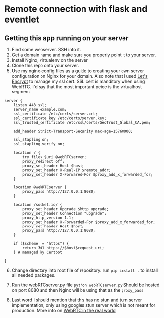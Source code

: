 # Remote connection with flask and eventlet

## Getting this app running on your server

1. Find some webserver. SSH into it.
2. Get a domain name and make sure you properly point it to your server.
3. Install Nginx, virtualenv on the server
4. Clone this repo onto your server. 
5. Use my nginx-config files as a guide to creating your own server configuration on Nginx for your domain. Also note that I used [Let's Encrypt](https://letsencrypt.org/) to manage my ssl cert. SSL cert is manditory when using WebRTC. 
I'd say that the most important peice is the virtualhost segment
```
server {
    listen 443 ssl;
    server_name example.com;
    ssl_certificate /etc/certs/server.crt;
    ssl_certificate_key /etc/certs/server.key;
    ssl_trusted_certificate /etc/ssl/certs/GeoTrust_Global_CA.pem;
    
    add_header Strict-Transport-Security max-age=15768000;
    
    ssl_stapling on;
    ssl_stapling_verify on;
    
    location / {
        try_files $uri @webRTCserver;
        proxy_redirect off;
        proxy_set_header Host $host;
        proxy_set_header X-Real-IP $remote_addr;
        proxy_set_header X-Forwared-For $proxy_add_x_forwarded_for;
    }
    
    location @webRTCserver {
        proxy_pass http://127.0.0.1:8080;
    }
    
    location /socket.io/ {
        proxy_set_header Upgrade $http_upgrade;
        proxy_set_header Connection "upgrade";
        proxy_http_version 1.1;
        proxy_set_header X-Forwarded-For $proxy_add_x_forwarded_for;
        proxy_set_header Host $host;
        proxy_pass http://127.0.0.1:8080;
    }   

    if ($scheme != "https") {
        return 301 https://$host$request_uri;
    } # managed by Certbot

}
```
6. Change directory into root file of repository. run `pip install .` to install all needed packages.
7. Run the webRTCserver.py file `python webRTCserver.py` Should be hosted on port 8080 and then Nginx will be using that as the `proxy_pass`

8. Last word I should mention that this has no stun and turn server implementation, only using googles stun server which is not meant for production. More info on [WebRTC in the real world](https://www.html5rocks.com/en/tutorials/webrtc/infrastructure/)
